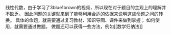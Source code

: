 线性代数，由于学习了3blue1brown的视频，所以现在对于题目的主观上的理解并不缺乏。
因此问题的关键就来到了能够利用合适的依据来说明这些命题之间的转换。
具体的命题，就需要通过复习教材、知识导图、课件来做到掌握；
如何使用，就需要通过做题。
做题还可以获得一些方法，例如[[数学归纳法]]